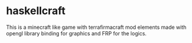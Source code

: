 # haskellcraft

This is a minecraft like game with terrafirmacraft mod elements made with opengl library binding for graphics and FRP for the logics.

